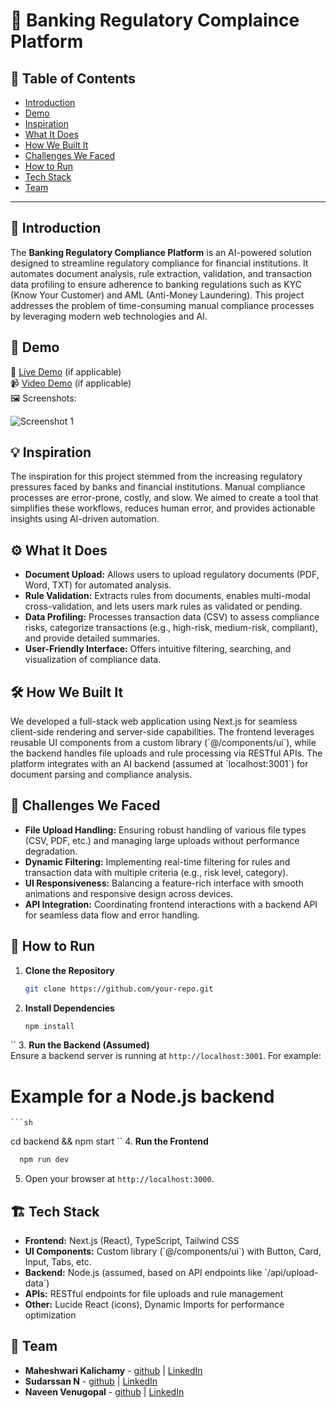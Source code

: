 # 🚀 Banking Regulatory Complaince Platform

## 📌 Table of Contents
- [Introduction](#introduction)
- [Demo](#demo)
- [Inspiration](#inspiration)
- [What It Does](#what-it-does)
- [How We Built It](#how-we-built-it)
- [Challenges We Faced](#challenges-we-faced)
- [How to Run](#how-to-run)
- [Tech Stack](#tech-stack)
- [Team](#team)

---

## 🎯 Introduction
The **Banking Regulatory Compliance Platform** is an AI-powered solution designed to streamline regulatory compliance for financial institutions. It automates document analysis, rule extraction, validation, and transaction data profiling to ensure adherence to banking regulations such as KYC (Know Your Customer) and AML (Anti-Money Laundering). This project addresses the problem of time-consuming manual compliance processes by leveraging modern web technologies and AI.
## 🎥 Demo
🔗 [Live Demo](#) (if applicable)  
📹 [Video Demo](#) (if applicable)  
🖼️ Screenshots:

![Screenshot 1](link-to-image)

## 💡 Inspiration
The inspiration for this project stemmed from the increasing regulatory pressures faced by banks and financial institutions. Manual compliance processes are error-prone, costly, and slow. We aimed to create a tool that simplifies these workflows, reduces human error, and provides actionable insights using AI-driven automation.

## ⚙️ What It Does
- **Document Upload:** Allows users to upload regulatory documents (PDF, Word, TXT) for automated analysis.  
- **Rule Validation:** Extracts rules from documents, enables multi-modal cross-validation, and lets users mark rules as validated or pending.  
- **Data Profiling:** Processes transaction data (CSV) to assess compliance risks, categorize transactions (e.g., high-risk, medium-risk, compliant), and provide detailed summaries.  
- **User-Friendly Interface:** Offers intuitive filtering, searching, and visualization of compliance data.

## 🛠️ How We Built It
We developed a full-stack web application using Next.js for seamless client-side rendering and server-side capabilities. The frontend leverages reusable UI components from a custom library (\`@/components/ui\`), while the backend handles file uploads and rule processing via RESTful APIs. The platform integrates with an AI backend (assumed at \`localhost:3001\`) for document parsing and compliance analysis.  

## 🚧 Challenges We Faced
- **File Upload Handling:** Ensuring robust handling of various file types (CSV, PDF, etc.) and managing large uploads without performance degradation.  
- **Dynamic Filtering:** Implementing real-time filtering for rules and transaction data with multiple criteria (e.g., risk level, category).  
- **UI Responsiveness:** Balancing a feature-rich interface with smooth animations and responsive design across devices.  
- **API Integration:** Coordinating frontend interactions with a backend API for seamless data flow and error handling.

## 🏃 How to Run
1. **Clone the Repository**  
   ```sh
   git clone https://github.com/your-repo.git
   ```
2. **Install Dependencies**  
   ```sh
   npm install
  ``
3. **Run the Backend (Assumed)**  
   Ensure a backend server is running at `http://localhost:3001`. For example:  
  
   # Example for a Node.js backend
    ```sh
   cd backend && npm start
  ``
4. **Run the Frontend**  
 ```sh
   npm run dev
  ```
5. Open your browser at `http://localhost:3000`.

## 🏗️ Tech Stack
- **Frontend:** Next.js (React), TypeScript, Tailwind CSS  
- **UI Components:** Custom library (\`@/components/ui\`) with Button, Card, Input, Tabs, etc.  
- **Backend:** Node.js (assumed, based on API endpoints like \`/api/upload-data\`)  
- **APIs:** RESTful endpoints for file uploads and rule management  
- **Other:** Lucide React (icons), Dynamic Imports for performance optimization

## 👥 Team
- **Maheshwari Kalichamy** - [github](mahe-kalichamy) | [LinkedIn]([#](https://www.linkedin.com/in/maheshwari-kalichamy-3495aa251))
- **Sudarssan N** - [github](sudarssan-n) | [LinkedIn]([#](https://in.linkedin.com/in/sudarssan-n-a7aaa91bb))
-  **Naveen Venugopal** - [github](naveen-2003-glitch) | [LinkedIn]([#](https://in.linkedin.com/in/naveen-venugopal-1225151bb))
